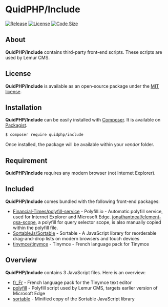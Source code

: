 # QuidPHP/Include
[![Release](https://img.shields.io/github/v/release/quidphp/include)](https://packagist.org/packages/quidphp/include)
[![License](https://img.shields.io/github/license/quidphp/include)](https://github.com/quidphp/include/blob/master/LICENSE)
[![Code Size](https://img.shields.io/github/languages/code-size/quidphp/include)](https://github.com/quidphp/include)

## About
**QuidPHP/Include** contains third-party front-end scripts. These scripts are used by Lemur CMS.

## License
**QuidPHP/Include** is available as an open-source package under the [MIT license](LICENSE).

## Installation
**QuidPHP/Include** can be easily installed with [Composer](https://getcomposer.org). It is available on [Packagist](https://packagist.org/packages/quidphp/include).
``` bash
$ composer require quidphp/include
```
Once installed, the package will be available within your *vendor* folder.

## Requirement
**QuidPHP/Include** requires any modern browser (not Internet Explorer).

## Included
**QuidPHP/Include** comes bundled with the following front-end packages:
- [Financial-Times/polyfill-service](https://github.com/Financial-Times/polyfill-service) - Polyfill.io - Automatic polyfill service, used for Internet Explorer and Microsoft Edge. [jonathantneal/element-qsa-scope](https://github.com/jonathantneal/element-qsa-scope), a polyfill for query selector scope, is also manually copied within the polyfill file.
- [SortableJs/Sortable](https://github.com/SortableJS/Sortable) - Sortable - A JavaScript library for reorderable drag-and-drop lists on modern browsers and touch devices
- [tinymce/tinymce](https://github.com/tinymce/tinymce) - Tinymce - French language pack for Tinymce

## Overview
**QuidPHP/Include** contains 3 JavaScript files. Here is an overview:
- [fr_Fr](src/tinymce/langs/fr_Fr.js) - French language pack for the Tinymce text editor
- [polyfill](src/polyfill.js) - Polyfill script used by Lemur CMS, targets earlier version of Microsoft Edge
- [sortable](src/sortable.js) - Minified copy of the Sortable JavaScript library